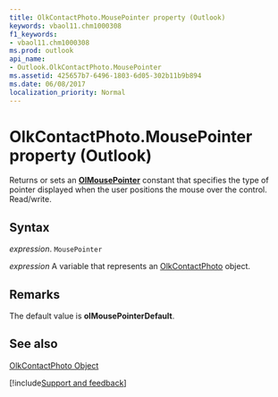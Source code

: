 ```yaml
---
title: OlkContactPhoto.MousePointer property (Outlook)
keywords: vbaol11.chm1000308
f1_keywords:
- vbaol11.chm1000308
ms.prod: outlook
api_name:
- Outlook.OlkContactPhoto.MousePointer
ms.assetid: 425657b7-6496-1803-6d05-302b11b9b894
ms.date: 06/08/2017
localization_priority: Normal
---
```



# OlkContactPhoto.MousePointer property (Outlook)

Returns or sets an  **[OlMousePointer](Outlook.OlMousePointer.md)** constant that specifies the type of pointer displayed when the user positions the mouse over the control. Read/write.


## Syntax

_expression_. `MousePointer`

_expression_ A variable that represents an [OlkContactPhoto](Outlook.OlkContactPhoto.md) object.


## Remarks

The default value is  **olMousePointerDefault**.


## See also


[OlkContactPhoto Object](Outlook.OlkContactPhoto.md)

[!include[Support and feedback](~/includes/feedback-boilerplate.md)]